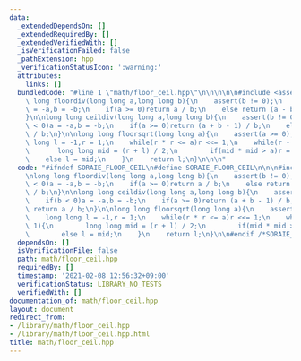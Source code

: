 ```yaml
---
data:
  _extendedDependsOn: []
  _extendedRequiredBy: []
  _extendedVerifiedWith: []
  _isVerificationFailed: false
  _pathExtension: hpp
  _verificationStatusIcon: ':warning:'
  attributes:
    links: []
  bundledCode: "#line 1 \"math/floor_ceil.hpp\"\n\n\n\n\n#include <assert.h>\n\nlong\
    \ long floordiv(long long a,long long b){\n    assert(b != 0);\n    if(b < 0)a\
    \ = -a,b = -b;\n    if(a >= 0)return a / b;\n    else return (a - b + 1) / b;\n\
    }\n\nlong long ceildiv(long long a,long long b){\n    assert(b != 0);\n    if(b\
    \ < 0)a = -a,b = -b;\n    if(a >= 0)return (a + b - 1) / b;\n    else return a\
    \ / b;\n}\n\nlong long floorsqrt(long long a){\n    assert(a >= 0);\n    long\
    \ long l = -1,r = 1;\n    while(r * r <= a)r <<= 1;\n    while(r - l > 1){\n \
    \       long long mid = (r + l) / 2;\n        if(mid * mid > a)r = mid;\n    \
    \    else l = mid;\n    }\n    return l;\n}\n\n\n"
  code: "#ifndef SORAIE_FLOOR_CEIL\n#define SORAIE_FLOOR_CEIL\n\n\n#include <assert.h>\n\
    \nlong long floordiv(long long a,long long b){\n    assert(b != 0);\n    if(b\
    \ < 0)a = -a,b = -b;\n    if(a >= 0)return a / b;\n    else return (a - b + 1)\
    \ / b;\n}\n\nlong long ceildiv(long long a,long long b){\n    assert(b != 0);\n\
    \    if(b < 0)a = -a,b = -b;\n    if(a >= 0)return (a + b - 1) / b;\n    else\
    \ return a / b;\n}\n\nlong long floorsqrt(long long a){\n    assert(a >= 0);\n\
    \    long long l = -1,r = 1;\n    while(r * r <= a)r <<= 1;\n    while(r - l >\
    \ 1){\n        long long mid = (r + l) / 2;\n        if(mid * mid > a)r = mid;\n\
    \        else l = mid;\n    }\n    return l;\n}\n\n#endif /*SORAIE_FLOOR_CEIL*/"
  dependsOn: []
  isVerificationFile: false
  path: math/floor_ceil.hpp
  requiredBy: []
  timestamp: '2021-02-08 12:56:32+09:00'
  verificationStatus: LIBRARY_NO_TESTS
  verifiedWith: []
documentation_of: math/floor_ceil.hpp
layout: document
redirect_from:
- /library/math/floor_ceil.hpp
- /library/math/floor_ceil.hpp.html
title: math/floor_ceil.hpp
---
```

